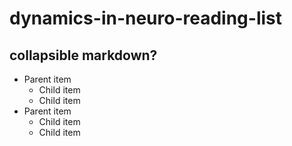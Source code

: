 # dynamics-in-neuro-reading-list

## collapsible markdown?

<ul class="collapsibleList">
  <li>
    Parent item
    <ul>
      <li>Child item</li>
      <li>Child item</li>
    </ul>
  </li>
  <li>
    Parent item
    <ul>
      <li>Child item</li>
      <li>Child item</li>
    </ul>
  </li>
</ul>
